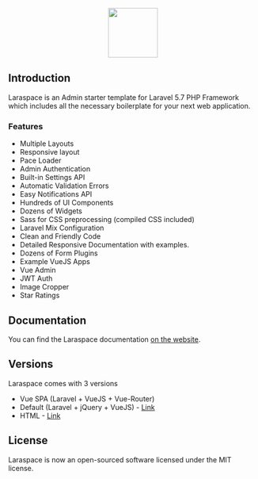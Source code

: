 <p align="center"><img height="100px" src="https://res.cloudinary.com/bytefury/image/upload/v1545225776/laraspace-logo_cvcsex.png"></p>

## Introduction

Laraspace is an Admin starter template for Laravel 5.7 PHP Framework which includes all the necessary boilerplate for your next web application.

### Features
- Multiple Layouts
- Responsive layout
- Pace Loader
- Admin Authentication
- Built-in Settings API
- Automatic Validation Errors
- Easy Notifications API
- Hundreds of UI Components
- Dozens of Widgets
- Sass for CSS preprocessing (compiled CSS included)
- Laravel Mix Configuration
- Clean and Friendly Code
- Detailed Responsive Documentation with examples.
- Dozens of Form Plugins
- Example VueJS Apps
- Vue Admin
- JWT Auth
- Image Cropper
- Star Ratings

## Documentation
You can find the Laraspace documentation <a href="http://docs.laraspace.in" target="_blank">on the website</a>.

## Versions

Laraspace comes with 3 versions
- Vue SPA (Laravel + VueJS + Vue-Router)
- Default (Laravel + jQuery + VueJS) - [Link](https://github.com/laraspace/laraspace)
- HTML - [Link](http://github.com/laraspace/laraspace-html)

## License

Laraspace is now an open-sourced software licensed under the MIT license.